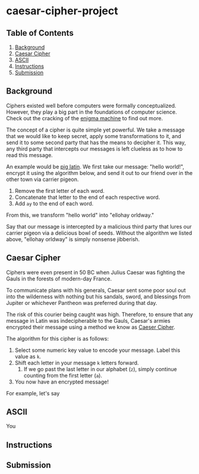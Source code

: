 # caesar-cipher-project

## Table of Contents
1. [Background](#background)
2. [Caesar Cipher](#caesar-cipher)
3. [ASCII](#ascii)
4. [Instructions](#instructions)
5. [Submission](#submission)

## Background
 
Ciphers existed well before computers were formally conceptualized. However, they play a big part in the foundations of computer science. Check out the cracking of the [enigma machine](https://en.wikipedia.org/wiki/Enigma_machine) to find out more. 

The concept of a cipher is quite simple yet powerful. We take a message that we would like to keep secret, apply some transformations to it, and send it to some second party that has the means to decipher it. This way, any third party that intercepts our messages is left clueless as to how to read this message.

An example would be [pig latin](https://en.wikipedia.org/wiki/Pig_Latin). We first take our message: "hello world!", encrypt it using the algorithm below, and send it out to our friend over in the other town via carrier pigeon. 

1. Remove the first letter of each word.
2. Concatenate that letter to the end of each respective word.
2. Add `ay` to the end of each word.

From this, we transform "hello world" into "ellohay orldway." 

Say that our message is intercepted by a malicious third party that lures our carrier pigeon via a delicious bowl of seeds. Without the algorithm we listed above, "ellohay orldway" is simply nonsense jibberish.

## Caesar Cipher

Ciphers were even present in 50 BC when Julius Caesar was fighting the Gauls in the forests of modern-day France. 

To communicate plans with his generals, Caesar sent some poor soul out into the wilderness with nothing but his sandals, sword, and blessings from Jupiter or whichever Pantheon was preferred during that day.

The risk of this courier being caught was high. Therefore, to ensure that any message in Latin was indecipherable to the Gauls, Caesar's armies encrypted their message using a method we know as [Caeser Cipher](https://en.wikipedia.org/wiki/Caesar_cipher).

The algorithm for this cipher is as follows:

1. Select some numeric key value to encode your message. Label this value as `k`.
2. Shift each letter in your message `k` letters forward.
    1. If we go past the last letter in our alphabet (`z`), simply continue counting from the first letter (`a`).
3. You now have an encrypted message!

For example, let's say 

## ASCII

You 

## Instructions



## Submission

